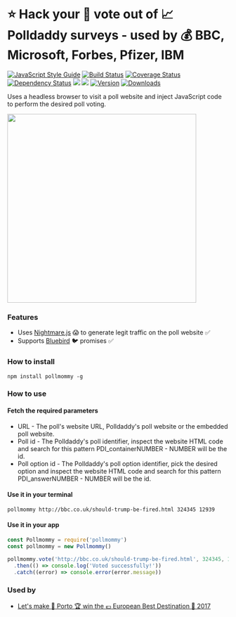 # :star: Hack your :see_no_evil: vote out of :chart_with_upwards_trend: Polldaddy surveys - used by :moneybag: BBC, Microsoft, Forbes, Pfizer, IBM
[![JavaScript Style Guide](https://img.shields.io/badge/code%20style-standard-brightgreen.svg)](http://standardjs.com/)
[![Build Status](https://travis-ci.org/hfreire/pollmommy.svg?branch=master)](https://travis-ci.org/hfreire/pollmommy)
[![Coverage Status](https://coveralls.io/repos/github/hfreire/pollmommy/badge.svg?branch=master)](https://coveralls.io/github/hfreire/pollmommy?branch=master)
[![Dependency Status](https://img.shields.io/david/hfreire/pollmommy.svg?style=flat)](https://david-dm.org/hfreire/pollmommy)
[![](https://img.shields.io/github/release/hfreire/pollmommy.svg)](https://github.com/hfreire/pollmommy/releases)
[![](https://img.shields.io/badge/license-MIT-blue.svg)](LICENSE)
[![Version](https://img.shields.io/npm/v/pollmommy.svg)](https://www.npmjs.com/package/pollmommy)
[![Downloads](https://img.shields.io/npm/dt/pollmommy.svg)](https://www.npmjs.com/package/pollmommy) 

Uses a headless browser to visit a poll website and inject JavaScript code to perform the desired poll voting.

<img src="https://raw.githubusercontent.com/hfreire/pollmommy/master/share/github/voting-screencapture.gif" width="430">

### Features
* Uses [Nightmare.js](http://www.nightmarejs.org/) :scream: to generate legit traffic on the poll website :white_check_mark:
* Supports [Bluebird](https://github.com/petkaantonov/bluebird) :bird: promises :white_check_mark:

### How to install
```
npm install pollmommy -g
```

### How to use

#### Fetch the required parameters
* URL - The poll's website URL, Polldaddy's poll website or the embedded poll website.
* Poll id - The Polldaddy's poll identifier, inspect the website HTML code and search for this pattern PDI_containerNUMBER - NUMBER will be the id.
* Poll option id - The Polldaddy's poll option identifier, pick the desired option and inspect the website HTML code and search for this pattern PDI_answerNUMBER - NUMBER will be the id.


#### Use it in your terminal
```
pollmommy http://bbc.co.uk/should-trump-be-fired.html 324345 12939
```

#### Use it in your app
```javascript
const Pollmommy = require('pollmommy')
const pollmommy = new Pollmommy()

pollmommy.vote('http://bbc.co.uk/should-trump-be-fired.html', 324345, 12939)
  .then(() => console.log('Voted successfully!'))
  .catch((error) => console.error(error.message))
```

### Used by
*  [Let's make :city_sunrise: Porto :trophy: win the :euro: European Best Destination :tada: 2017](https://github.com/hfreire/make-porto-win-european-best-destination-2017)
